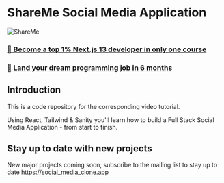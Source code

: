 # ShareMe Social Media Application
![ShareMe](https://i.ibb.co/8cLfj3X/image.png)

### [🌟 Become a top 1% Next.js 13 developer in only one course](https://jsmastery.pro/next13)
### [🚀 Land your dream programming job in 6 months](https://jsmastery.pro/masterclass)

## Introduction
This is a code repository for the corresponding video tutorial.

Using React, Tailwind & Sanity you'll learn how to build a Full Stack Social Media Application - from start to finish.

## Stay up to date with new projects
New major projects coming soon, subscribe to the mailing list to stay up to date https://social_media_clone.app


